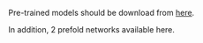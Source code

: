 Pre-trained models should be download from [here](https://github.com/chenyaofo/pytorch-cifar-models).

In addition, 2 prefold networks available here.
